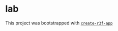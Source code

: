 # lab

This project was bootstrapped with [`create-r3f-app`](https://github.com/utsuboco/create-r3f-app)